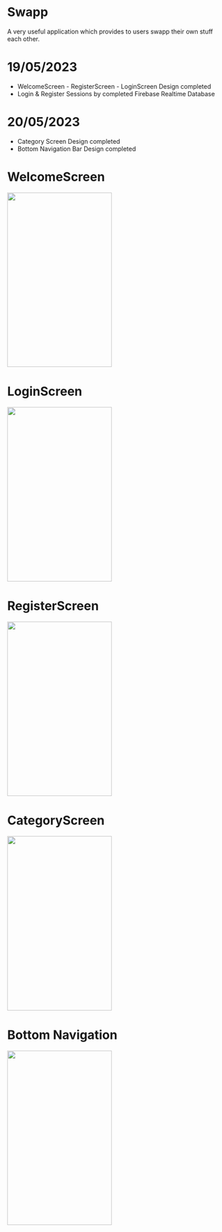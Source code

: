 # Swapp
A very useful application which provides to users swapp their own stuff each other.

# 19/05/2023

<ul>
  <li>WelcomeScreen - RegisterScreen - LoginScreen Design completed</li>
  <li>Login & Register Sessions by completed Firebase Realtime Database</li>

</ul>

# 20/05/2023

<ul>
  <li>Category Screen Design completed</li>
 <li>Bottom Navigation Bar Design completed</li>

</ul>

# WelcomeScreen 

<img src="https://gcdnb.pbrd.co/images/Ud3ok7dfHZVp.png?o=1" width="240" height="400">


# LoginScreen 


<img src="https://gcdnb.pbrd.co/images/FUtYKYaAhGdm.png?o=1" width="240" height="400">


# RegisterScreen

<img src="https://gcdnb.pbrd.co/images/B7WWwh8yKffs.png?o=1" width="240" height="400">


# CategoryScreen
<img src="https://media.giphy.com/media/v1.Y2lkPTc5MGI3NjExMThiZmY5MDMwMjFhNDA4MWRiMWY2Yjg5YjNhZThkZDRiYWM0YThhMyZlcD12MV9pbnRlcm5hbF9naWZzX2dpZklkJmN0PWc/MfE9QzSY2wowAPyCS0/giphy.gif" width="240" height="400">

# Bottom Navigation 
<img src="https://gcdnb.pbrd.co/images/jcar69qyNs2s.png?o=1" width="240" height="400">
